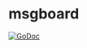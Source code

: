 msgboard
========

[![GoDoc](https://godoc.org/github.com/bamnet/msgboard?status.svg)](https://godoc.org/github.com/bamnet/msgboard)
